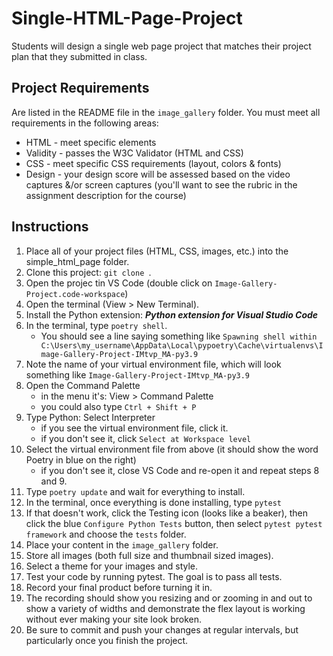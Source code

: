 # Single-HTML-Page-Project
Students will design a single web page project that matches their project plan that they submitted in class.

## Project Requirements
Are listed in the README file in the `image_gallery` folder.
You must meet all requirements in the following areas:
* HTML - meet specific elements
* Validity - passes the W3C Validator (HTML and CSS)
* CSS - meet specific CSS requirements (layout, colors & fonts)
* Design - your design score will be assessed based on the video captures &/or screen captures (you'll want to see the rubric in the assignment description for the course)

## Instructions
1. Place all of your project files (HTML, CSS, images, etc.) into the simple_html_page folder.
2. Clone this project: `git clone `.
3. Open the projec tin VS Code (double click on `Image-Gallery-Project.code-workspace`)
4. Open the terminal (View > New Terminal).
5. Install the Python extension: ***Python extension for Visual Studio Code***
6. In the terminal, type `poetry shell`.
    - You should see a line saying something like `Spawning shell within C:\Users\my_username\AppData\Local\pypoetry\Cache\virtualenvs\Image-Gallery-Project-IMtvp_MA-py3.9`
7. Note the name of your virtual environment file, which will look something like `Image-Gallery-Project-IMtvp_MA-py3.9`
8. Open the Command Palette 
    - in the menu it's: View > Command Palette
    - you could also type `Ctrl + Shift + P`
9. Type Python: Select Interpreter
    - if you see the virtual environment file, click it.
    - if you don't see it, click `Select at Workspace level`
10. Select the virtual environment file from above (it should show the word Poetry in blue on the right)
    - if you don't see it, close VS Code and re-open it and repeat steps 8 and 9.
11. Type `poetry update` and wait for everything to install.
12. In the terminal, once everything is done installing, type `pytest`
13. If that doesn't work, click the Testing icon (looks like a beaker), then click the blue `Configure Python Tests` button, then select `pytest pytest framework` and choose the `tests` folder.
14. Place your content in the `image_gallery` folder.
15. Store all images (both full size and thumbnail sized images).
16. Select a theme for your images and style.
17. Test your code by running pytest. The goal is to pass all tests.
18. Record your final product before turning it in.
19. The recording should show you resizing and or zooming in and out to show a variety of widths and demonstrate the flex layout is working without ever making your site look broken.
20. Be sure to commit and push your changes at regular intervals, but particularly once you finish the project.
